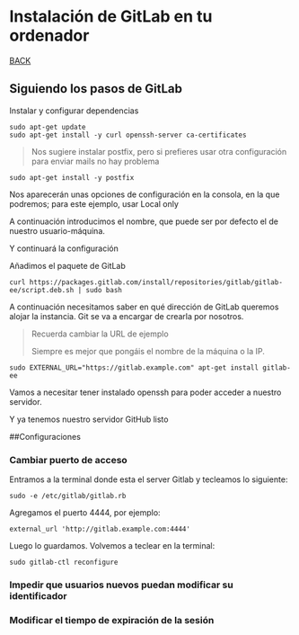 # Instalación de GitLab en tu ordenador

[BACK](../README.md)

## Siguiendo los pasos de GitLab

Instalar y configurar dependencias

```
sudo apt-get update
sudo apt-get install -y curl openssh-server ca-certificates
```
> Nos sugiere instalar postfix, pero si prefieres usar otra configuración para enviar mails no hay problema

```
sudo apt-get install -y postfix
```
Nos aparecerán unas opciones de configuración en la consola, en la que podremos; para este ejemplo, usar Local only

A continuación introducimos el nombre, que puede ser por defecto el de nuestro usuario-máquina.

Y continuará la configuración

Añadimos el paquete de GitLab

```
curl https://packages.gitlab.com/install/repositories/gitlab/gitlab-ee/script.deb.sh | sudo bash
```

A continuación necesitamos saber en qué dirección de GitLab queremos alojar la instancia.
Git se va a encargar de crearla por nosotros.

> Recuerda cambiar la URL de ejemplo
>
> Siempre es mejor que pongáis el nombre de la máquina o la IP.

```
sudo EXTERNAL_URL="https://gitlab.example.com" apt-get install gitlab-ee
```

Vamos a necesitar tener instalado openssh para poder acceder a nuestro servidor.

Y ya tenemos nuestro servidor GitHub listo

##Configuraciones

### Cambiar puerto de acceso

Entramos a la terminal donde esta el server Gitlab y tecleamos lo siguiente:
```
sudo -e /etc/gitlab/gitlab.rb
```
Agregamos el puerto 4444, por ejemplo:
```
external_url 'http://gitlab.example.com:4444'
```
Luego lo guardamos. Volvemos a teclear en la terminal:
```
sudo gitlab-ctl reconfigure
```

### Impedir que usuarios nuevos puedan modificar su identificador

### Modificar el tiempo de expiración de la sesión




